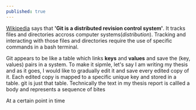 ```yaml
---
published: true
---
```


[Wikipedia](https://en.wikipedia.org/wiki/Git) says that **'Git is a distributed revision control system'**. It tracks files and directories accross computer systems(_distribution_). Tracking and interacting with those files and directories require the use of specific commands in a bash terminal.

Git appears to be like a table which links **keys** and **values** and save the (key, values) pairs in a system. To make it sipmle, let's say I am writing my thesis and as it goes, I would like to gradually edit it and save every edited copy of it. Each edited copy is mapped to a specific unique key and stored in a table. git is just that table. Technically the text in my thesis report is callled a body and represents a sequence of bites

At a certain point in time
